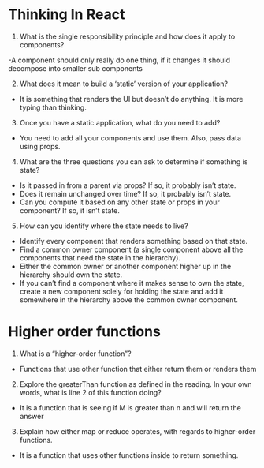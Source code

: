 # Thinking In React


1. What is the single responsibility principle and how does it apply to components?

-A component should only really do one thing, if it changes it should decompose into smaller sub components


2. What does it mean to build a ‘static’ version of your application?

- It is something that renders the UI but doesn’t do anything. It is more typing than thinking.

3. Once you have a static application, what do you need to add?
- You need to add all your components and use them. Also, pass data using props.

4.  What are the three questions you can ask to determine if something is state?

- Is it passed in from a parent via props? If so, it probably isn’t state.
-  Does it remain unchanged over time? If so, it probably isn’t state.
- Can you compute it based on any other state or props in your component? If so, it isn’t state.
 
5. How can you identify where the state needs to live?

- Identify every component that renders something based on that state.
- Find a common owner component (a single component above all the components that need the state in the hierarchy).
- Either the common owner or another component higher up in the hierarchy should own the state.
- If you can’t find a component where it makes sense to own the state, create a new component solely for holding the state and add it somewhere in the hierarchy above the common owner component.
 
# Higher order functions
1. What is a “higher-order function”?

- Functions that use other function that either return them or renders them

2. Explore the greaterThan function as defined in the reading. In your own words, what is line 2 of this function doing?

- It is a function that is seeing if M is greater than n and will return the answer

3. Explain how either map or reduce operates, with regards to higher-order functions.

- It is a function that uses other functions inside to return something.
